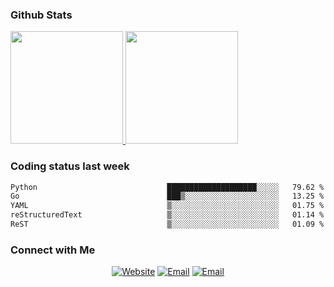
### Github Stats

<a href="https://github.com/lileixuan">
  <img height="180em" src="https://github-readme-stats.vercel.app/api?username=lileixuan&theme=buefy&show_icons=true" />
  <img height="180em" src="https://github-readme-stats.vercel.app/api/top-langs/?username=lileixuan&theme=buefy&layout=compact" />
</a>

### Coding status last week 

<!--START_SECTION:waka-->

```txt
Python                             ████████████████████░░░░░   79.62 %
Go                                 ███▒░░░░░░░░░░░░░░░░░░░░░   13.25 %
YAML                               ▒░░░░░░░░░░░░░░░░░░░░░░░░   01.75 %
reStructuredText                   ▒░░░░░░░░░░░░░░░░░░░░░░░░   01.14 %
ReST                               ▒░░░░░░░░░░░░░░░░░░░░░░░░   01.09 %
```

<!--END_SECTION:waka-->

### Connect with Me 

<p align="center">
<a href="https://www.koomu.cn/"><img alt="Website" src="https://img.shields.io/badge/Website-www.koomu.cn-blue?style=flat-square&logo=google-chrome"></a>
<a href="mailto:lileixuan@gmail.com"><img alt="Email" src="https://img.shields.io/badge/Email-lileixuan@gmail.com-blue?style=flat-square&logo=gmail"></a>
<a href="https://www.koomu.cn/rss/"><img alt="Email" src="https://img.shields.io/badge/RSS-www.koomu.cn%2Frss%2F-blue?style=flat-square&logo=rss"></a>


</p>
